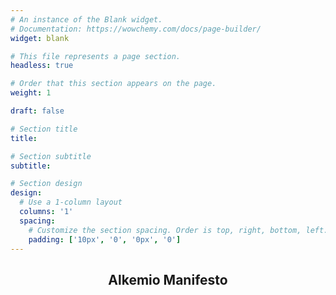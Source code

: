 ```yaml
---
# An instance of the Blank widget.
# Documentation: https://wowchemy.com/docs/page-builder/
widget: blank

# This file represents a page section.
headless: true

# Order that this section appears on the page.
weight: 1

draft: false

# Section title
title: 

# Section subtitle
subtitle:

# Section design
design:
  # Use a 1-column layout
  columns: '1'
  spacing:
    # Customize the section spacing. Order is top, right, bottom, left.
    padding: ['10px', '0', '0px', '0']
---
```

<h2>
<p align="center"><b>
Alkemio Manifesto
</p></b>
</h2>
